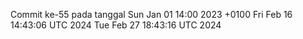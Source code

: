 Commit ke-55 pada tanggal Sun Jan 01 14:00 2023 +0100
Fri Feb 16 14:43:06 UTC 2024
Tue Feb 27 18:43:16 UTC 2024

